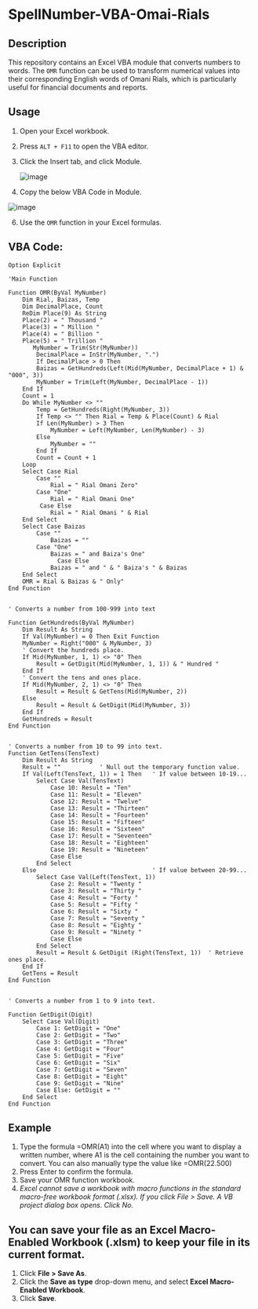 # SpellNumber-VBA-Omai-Rials

## Description
This repository contains an Excel VBA module that converts numbers to words. The `OMR` function can be used to transform numerical values into their corresponding English words of Omani Rials, which is particularly useful for financial documents and reports.

## Usage
1. Open your Excel workbook.
2. Press `ALT + F11` to open the VBA editor.
3. Click the Insert tab, and click Module.
   
   ![image](https://github.com/user-attachments/assets/50d06c7a-c9eb-4c5d-a74e-75c13009b2b8)
   
4. Copy the below VBA Code in Module.

![image](https://github.com/user-attachments/assets/5ba9c84d-d199-4faf-ae1a-ddb974d9e39f)
   
6. Use the `OMR` function in your Excel formulas.


## VBA Code:
```vba
Option Explicit

'Main Function

Function OMR(ByVal MyNumber)
    Dim Rial, Baizas, Temp
    Dim DecimalPlace, Count
    ReDim Place(9) As String
    Place(2) = " Thousand "
    Place(3) = " Million "
    Place(4) = " Billion "
    Place(5) = " Trillion "
       MyNumber = Trim(Str(MyNumber))
        DecimalPlace = InStr(MyNumber, ".")
        If DecimalPlace > 0 Then
        Baizas = GetHundreds(Left(Mid(MyNumber, DecimalPlace + 1) & "000", 3))
        MyNumber = Trim(Left(MyNumber, DecimalPlace - 1))
    End If
    Count = 1
    Do While MyNumber <> ""
        Temp = GetHundreds(Right(MyNumber, 3))
        If Temp <> "" Then Rial = Temp & Place(Count) & Rial
        If Len(MyNumber) > 3 Then
            MyNumber = Left(MyNumber, Len(MyNumber) - 3)
        Else
            MyNumber = ""
        End If
        Count = Count + 1
    Loop
    Select Case Rial
        Case ""
            Rial = " Rial Omani Zero"
        Case "One"
            Rial = " Rial Omani One"
         Case Else
            Rial = " Rial Omani " & Rial
    End Select
    Select Case Baizas
        Case ""
            Baizas = ""
        Case "One"
            Baizas = " and Baiza's One"
              Case Else
            Baizas = " and " & " Baiza's " & Baizas
    End Select
    OMR = Rial & Baizas & " Only"
End Function
     

' Converts a number from 100-999 into text

Function GetHundreds(ByVal MyNumber)
    Dim Result As String
    If Val(MyNumber) = 0 Then Exit Function
    MyNumber = Right("000" & MyNumber, 3)
    ' Convert the hundreds place.
    If Mid(MyNumber, 1, 1) <> "0" Then
        Result = GetDigit(Mid(MyNumber, 1, 1)) & " Hundred "
    End If
    ' Convert the tens and ones place.
    If Mid(MyNumber, 2, 1) <> "0" Then
        Result = Result & GetTens(Mid(MyNumber, 2))
    Else
        Result = Result & GetDigit(Mid(MyNumber, 3))
    End If
    GetHundreds = Result
End Function
   

' Converts a number from 10 to 99 into text.
Function GetTens(TensText)
    Dim Result As String
    Result = ""           ' Null out the temporary function value.
    If Val(Left(TensText, 1)) = 1 Then   ' If value between 10-19...
        Select Case Val(TensText)
            Case 10: Result = "Ten"
            Case 11: Result = "Eleven"
            Case 12: Result = "Twelve"
            Case 13: Result = "Thirteen"
            Case 14: Result = "Fourteen"
            Case 15: Result = "Fifteen"
            Case 16: Result = "Sixteen"
            Case 17: Result = "Seventeen"
            Case 18: Result = "Eighteen"
            Case 19: Result = "Nineteen"
            Case Else
        End Select
    Else                                 ' If value between 20-99...
        Select Case Val(Left(TensText, 1))
            Case 2: Result = "Twenty "
            Case 3: Result = "Thirty "
            Case 4: Result = "Forty "
            Case 5: Result = "Fifty "
            Case 6: Result = "Sixty "
            Case 7: Result = "Seventy "
            Case 8: Result = "Eighty "
            Case 9: Result = "Ninety "
            Case Else
        End Select
        Result = Result & GetDigit (Right(TensText, 1))  ' Retrieve ones place.
    End If
    GetTens = Result
End Function
    

' Converts a number from 1 to 9 into text.

Function GetDigit(Digit)
    Select Case Val(Digit)
        Case 1: GetDigit = "One"
        Case 2: GetDigit = "Two"
        Case 3: GetDigit = "Three"
        Case 4: GetDigit = "Four"
        Case 5: GetDigit = "Five"
        Case 6: GetDigit = "Six"
        Case 7: GetDigit = "Seven"
        Case 8: GetDigit = "Eight"
        Case 9: GetDigit = "Nine"
        Case Else: GetDigit = ""
    End Select
End Function
```

## Example
1. Type the formula =OMR(A1) into the cell where you want to display a written number, where A1 is the cell containing the number you want to convert. You can also manually type the value like =OMR(22.500)
2. Press Enter to confirm the formula.
3. Save your OMR function workbook.
4. _Excel cannot save a workbook with macro functions in the standard macro-free workbook format (.xlsx). If you click File > Save. A VB project dialog box opens. Click No._

## You can save your file as an **Excel Macro-Enabled Workbook (.xlsm)** to keep your file in its current format.
1. Click **File > Save As**.
2. Click the **Save as type** drop-down menu, and select **Excel Macro-Enabled Workbook**.
3. Click **Save**.
